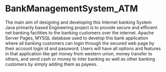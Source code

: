 # BankManagementSystem_ATM

The main aim of designing and developing this Internet banking System Java primarily based Engineering project is to provide secure and efficient net banking facilities to the banking customers over the internet. Apache Server Pages, MYSQL database used to develop this bank application where all banking customers can login through the secured web page by their account login id and password. Users will have all options and features in that application like get money
from western union, money transfer to others, and send cash or money to inter banking as well as other banking customers by simply adding them as payees.
